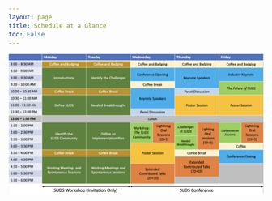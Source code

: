 ```yaml
---
layout: page
title: Schedule at a Glance
toc: False
---
```


<img src="/assets/20240416-sched.png" class="img-fluid" alt="A table summarizing the SUDS workshop and conference schedule.">
